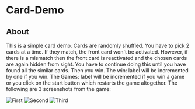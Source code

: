 # Card-Demo

## About
This is a simple card demo. Cards are randomly shuffled. You have to pick 2 cards at a time. If they match, the front card won't be activated.
However, if there is a mismatch then the front card is reactivated and the chosen cards are again hidden from sight. You have to continue doing
this until you have found all the similar cards. Then you win. The win: label will be incremented by one if you win. The Games: label will be 
incremented if you win a game or you click on the start button which restarts the game altogether. The following are 3 screenshots from the 
game: 

![First](https://github.com/CuriousGeekyDude/Card-Demo-Game/assets/130616138/40b7e427-9c75-49d7-aee5-770f44544a0d)
![Second](https://github.com/CuriousGeekyDude/Card-Demo-Game/assets/130616138/37df0e83-1ca9-43ee-bf8a-1fc2a7af68fc)
![Third](https://github.com/CuriousGeekyDude/Card-Demo-Game/assets/130616138/663593ce-82b2-455b-8f9e-e807dee0da86)
